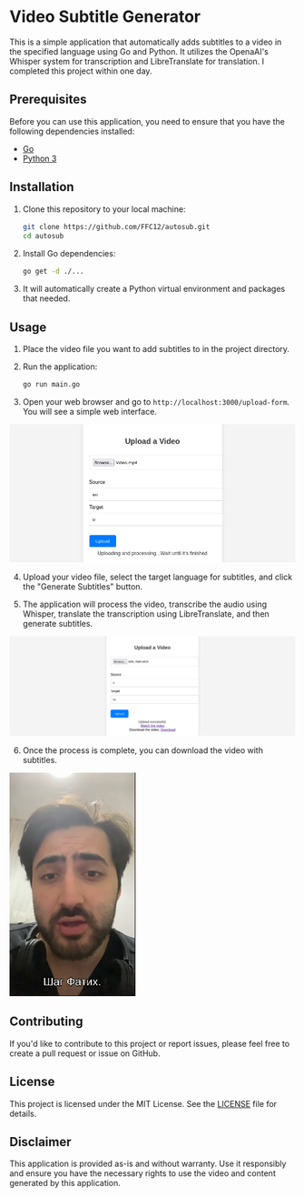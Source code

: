 # Video Subtitle Generator

This is a simple application that automatically adds subtitles to a video in the specified language using Go and Python. It utilizes the OpenaAI's Whisper system for transcription and LibreTranslate for translation. I completed this project within one day.

## Prerequisites

Before you can use this application, you need to ensure that you have the following dependencies installed:

- [Go](https://golang.org/doc/install)
- [Python 3](https://www.python.org/downloads/)

## Installation

1. Clone this repository to your local machine:

    ```bash
    git clone https://github.com/FFC12/autosub.git
    cd autosub
    ```

2. Install Go dependencies:

    ```bash
    go get -d ./...
    ```

3. It will automatically create a Python virtual environment and packages that needed.

## Usage

1. Place the video file you want to add subtitles to in the project directory.

2. Run the application:

    ```bash
    go run main.go
    ```

3. Open your web browser and go to `http://localhost:3000/upload-form`. You will see a simple web interface.

![image](images/1.png)

4. Upload your video file, select the target language for subtitles, and click the "Generate Subtitles" button.

5. The application will process the video, transcribe the audio using Whisper, translate the transcription using LibreTranslate, and then generate subtitles.

![image](images/2.png)

6. Once the process is complete, you can download the video with subtitles.

![image](images/0.png)

## Contributing

If you'd like to contribute to this project or report issues, please feel free to create a pull request or issue on GitHub.

## License

This project is licensed under the MIT License. See the [LICENSE](LICENSE) file for details.


## Disclaimer

This application is provided as-is and without warranty. Use it responsibly and ensure you have the necessary rights to use the video and content generated by this application.
